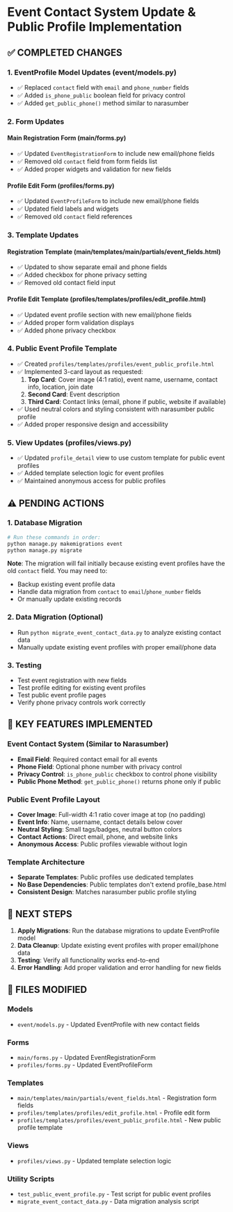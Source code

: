# Event Contact System Update & Public Profile Implementation

## ✅ COMPLETED CHANGES

### 1. EventProfile Model Updates (event/models.py)
- ✅ Replaced `contact` field with `email` and `phone_number` fields
- ✅ Added `is_phone_public` boolean field for privacy control
- ✅ Added `get_public_phone()` method similar to narasumber

### 2. Form Updates
#### Main Registration Form (main/forms.py)
- ✅ Updated `EventRegistrationForm` to include new email/phone fields
- ✅ Removed old `contact` field from form fields list
- ✅ Added proper widgets and validation for new fields

#### Profile Edit Form (profiles/forms.py)  
- ✅ Updated `EventProfileForm` to include new email/phone fields
- ✅ Updated field labels and widgets
- ✅ Removed old `contact` field references

### 3. Template Updates
#### Registration Template (main/templates/main/partials/event_fields.html)
- ✅ Updated to show separate email and phone fields
- ✅ Added checkbox for phone privacy setting
- ✅ Removed old contact field input

#### Profile Edit Template (profiles/templates/profiles/edit_profile.html)
- ✅ Updated event profile section with new email/phone fields
- ✅ Added proper form validation displays
- ✅ Added phone privacy checkbox

### 4. Public Event Profile Template
- ✅ Created `profiles/templates/profiles/event_public_profile.html`
- ✅ Implemented 3-card layout as requested:
  1. **Top Card**: Cover image (4:1 ratio), event name, username, contact info, location, join date
  2. **Second Card**: Event description  
  3. **Third Card**: Contact links (email, phone if public, website if available)
- ✅ Used neutral colors and styling consistent with narasumber public profile
- ✅ Added proper responsive design and accessibility

### 5. View Updates (profiles/views.py)
- ✅ Updated `profile_detail` view to use custom template for public event profiles
- ✅ Added template selection logic for event profiles
- ✅ Maintained anonymous access for public profiles

## ⚠️ PENDING ACTIONS

### 1. Database Migration
```bash
# Run these commands in order:
python manage.py makemigrations event
python manage.py migrate
```
**Note**: The migration will fail initially because existing event profiles have the old `contact` field. You may need to:
- Backup existing event profile data
- Handle data migration from `contact` to `email`/`phone_number` fields
- Or manually update existing records

### 2. Data Migration (Optional)
- Run `python migrate_event_contact_data.py` to analyze existing contact data
- Manually update existing event profiles with proper email/phone data

### 3. Testing
- Test event registration with new fields
- Test profile editing for existing event profiles  
- Test public event profile pages
- Verify phone privacy controls work correctly

## 🎯 KEY FEATURES IMPLEMENTED

### Event Contact System (Similar to Narasumber)
- **Email Field**: Required contact email for all events
- **Phone Field**: Optional phone number with privacy control
- **Privacy Control**: `is_phone_public` checkbox to control phone visibility
- **Public Phone Method**: `get_public_phone()` returns phone only if public

### Public Event Profile Layout
- **Cover Image**: Full-width 4:1 ratio cover image at top (no padding)
- **Event Info**: Name, username, contact details below cover
- **Neutral Styling**: Small tags/badges, neutral button colors
- **Contact Actions**: Direct email, phone, and website links
- **Anonymous Access**: Public profiles viewable without login

### Template Architecture
- **Separate Templates**: Public profiles use dedicated templates
- **No Base Dependencies**: Public templates don't extend profile_base.html
- **Consistent Design**: Matches narasumber public profile styling

## 🔧 NEXT STEPS

1. **Apply Migrations**: Run the database migrations to update EventProfile model
2. **Data Cleanup**: Update existing event profiles with proper email/phone data  
3. **Testing**: Verify all functionality works end-to-end
4. **Error Handling**: Add proper validation and error handling for new fields

## 📁 FILES MODIFIED

### Models
- `event/models.py` - Updated EventProfile with new contact fields

### Forms  
- `main/forms.py` - Updated EventRegistrationForm
- `profiles/forms.py` - Updated EventProfileForm

### Templates
- `main/templates/main/partials/event_fields.html` - Registration form fields
- `profiles/templates/profiles/edit_profile.html` - Profile edit form
- `profiles/templates/profiles/event_public_profile.html` - New public profile template

### Views
- `profiles/views.py` - Updated template selection logic

### Utility Scripts
- `test_public_event_profile.py` - Test script for public event profiles
- `migrate_event_contact_data.py` - Data migration analysis script

